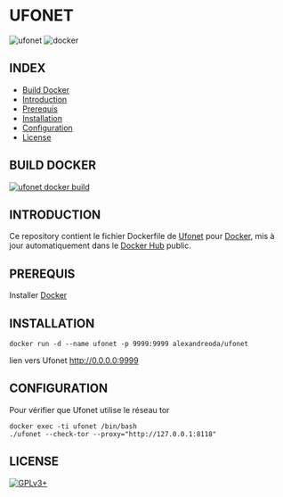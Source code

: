 # UFONET

![ufonet](https://raw.githubusercontent.com/oda-alexandre/ufonet/master/img/logo-ufonet.png) ![docker](https://raw.githubusercontent.com/oda-alexandre/ufonet/master/img/logo-docker.png)


## INDEX

- [Build Docker](#BUILD)
- [Introduction](#INTRODUCTION)
- [Prerequis](#PREREQUIS)
- [Installation](#INSTALLATION)
- [Configuration](#CONFIGURATION)
- [License](#LICENSE)


## BUILD DOCKER

[![ufonet docker build](https://img.shields.io/docker/build/alexandreoda/ufonet.svg)](https://hub.docker.com/r/alexandreoda/ufonet)


## INTRODUCTION

Ce repository contient le fichier Dockerfile de [Ufonet](https://ufonet.03c8.net/) pour [Docker](https://www.docker.com), mis à jour automatiquement dans le [Docker Hub](https://hub.docker.com/r/alexandreoda/ufonet/) public.


## PREREQUIS

Installer [Docker](https://www.docker.com)


## INSTALLATION

```
docker run -d --name ufonet -p 9999:9999 alexandreoda/ufonet
```

lien vers Ufonet http://0.0.0.0:9999


## CONFIGURATION

Pour vérifier que Ufonet utilise le réseau tor

```
docker exec -ti ufonet /bin/bash
./ufonet --check-tor --proxy="http://127.0.0.1:8118"
```


## LICENSE

[![GPLv3+](http://gplv3.fsf.org/gplv3-127x51.png)](https://github.com/oda-alexandre/ufonet/blob/master/LICENSE)
